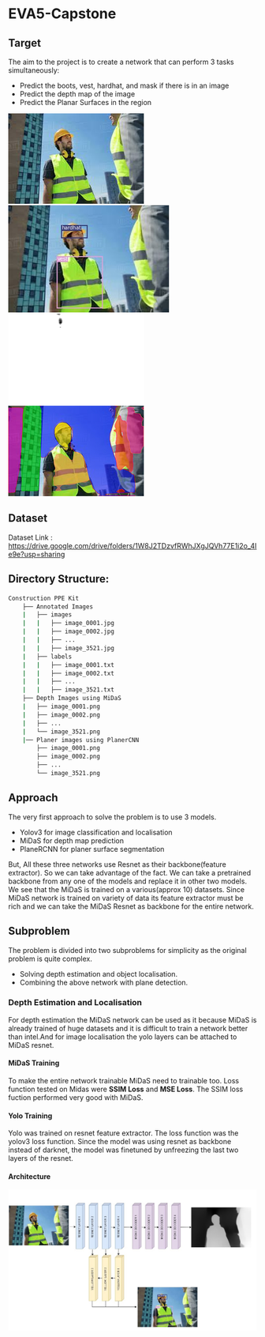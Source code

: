 # EVA5-Capstone

## Target

The aim to the project is to create a network that can perform 3 tasks simultaneously:

- Predict the boots, vest, hardhat, and mask if there is in an image
- Predict the depth map of the image
- Predict the Planar Surfaces in the region

![input image](./images/input_image.jpg) ![bbox image](./images/yolo_image.jpg) ![depth image](./images/depth_image.png) ![planercnn image](./images/planercnn.png) 


## Dataset

Dataset Link : https://drive.google.com/drive/folders/1W8J2TDzvfRWhJXgJQVh77E1i2o_4Ie9e?usp=sharing

## Directory Structure:


```bash
Construction PPE Kit
    ├── Annotated Images
    |   ├── images
    |   |   ├── image_0001.jpg
    |   |   ├── image_0002.jpg
    |   |   ├── ...
    |   |   ├── image_3521.jpg
    |   ├── labels
    |   |   ├── image_0001.txt
    |   |   ├── image_0002.txt
    |   |   ├── ...
    |   |   ├── image_3521.txt
    ├── Depth Images using MiDaS
    |   ├── image_0001.png
    |   ├── image_0002.png
    |   ├── ...
    |   └── image_3521.png
    |── Planer images using PlanerCNN
        ├── image_0001.png
        ├── image_0002.png
        ├── ...
        └── image_3521.png    
```

## Approach

The very first approach to solve the problem is to use 3 models. 
- Yolov3 for image classification and localisation
- MiDaS for depth map prediction
- PlaneRCNN for planer surface segmentation

But, All these three networks use Resnet as their backbone(feature extractor). So we can take advantage of the fact. We can take a pretrained backbone from any one of the models and replace it in other two models. 
We see that the MiDaS is trained on a various(approx 10) datasets. Since MiDaS network is trained on variety of data its feature extractor must be rich and we can take the MiDaS Resnet as backbone for the entire network.

## Subproblem
The problem is divided into two subproblems for simplicity as the original problem is quite complex.

- Solving depth estimation and object localisation.
- Combining the above network with plane detection.

### Depth Estimation and Localisation
For depth estimation the MiDaS network can be used as it because MiDaS is already trained of huge datasets and it is difficult to train a network better than intel.And for image localisation the yolo layers can be attached to MiDaS resnet.

#### MiDaS Training 
To make the entire network trainable MiDaS need to trainable too. 
Loss function tested on Midas were <b>SSIM Loss</b> and <b>MSE Loss</b>.
The SSIM loss fuction performed very good with MiDaS.

#### Yolo Training
Yolo was trained on resnet feature extractor. The loss function was the yolov3 loss function. Since the model was using resnet as backbone instead of darknet, the model was finetuned by unfreezing the last two layers of the resnet.

#### Architecture

![midas achitecture](./images/architecture.jpg)

